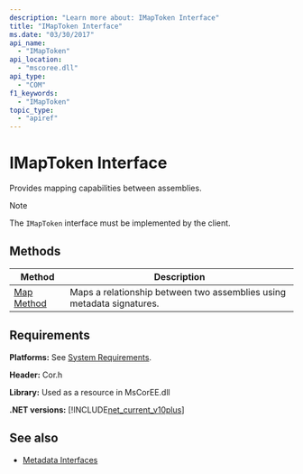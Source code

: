 ```yaml
---
description: "Learn more about: IMapToken Interface"
title: "IMapToken Interface"
ms.date: "03/30/2017"
api_name:
  - "IMapToken"
api_location:
  - "mscoree.dll"
api_type:
  - "COM"
f1_keywords:
  - "IMapToken"
topic_type:
  - "apiref"
---
```

# IMapToken Interface

Provides mapping capabilities between assemblies.

> [!NOTE]
> The `IMapToken` interface must be implemented by the client.

## Methods

|Method|Description|
|------------|-----------------|
|[Map Method](imaptoken-map-method.md)|Maps a relationship between two assemblies using metadata signatures.|

## Requirements

 **Platforms:** See [System Requirements](../../get-started/system-requirements.md).

 **Header:** Cor.h

 **Library:** Used as a resource in MsCorEE.dll

 **.NET versions:** [!INCLUDE[net_current_v10plus](../../../../includes/net-current-v10plus-md.md)]

## See also

- [Metadata Interfaces](metadata-interfaces.md)
